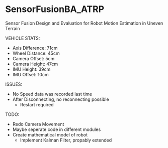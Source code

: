 # SensorFusionBA_ATRP
Sensor Fusion Design and Evaluation for Robot Motion Estimation in Uneven Terrain

VEHICLE STATS:
- Axis Difference: 71cm
- Wheel Distance: 45cm
- Camera Offset: 5cm
- Camera Height: 47cm
- IMU Height: 39cm
- IMU Offset: 10cm

ISSUES:
- No Speed data was recorded last time
- After Disconnecting, no reconnecting possible
    - Restart required 

TODO:
- Redo Camera Movement
- Maybe seperate code in different modules
- Create mathematical model of robot
    - Implement Kalman Filter, propably extended

